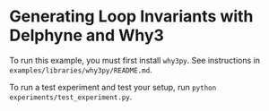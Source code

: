 # Generating Loop Invariants with Delphyne and Why3

To run this example, you must first install `why3py`. See instructions in `examples/libraries/why3py/README.md`.

To run a test experiment and test your setup, run `python experiments/test_experiment.py`.